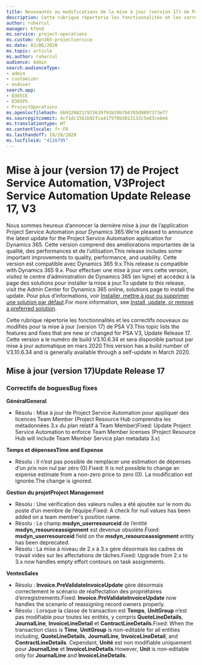 ```yaml
---
title: Nouveautés ou modifications de la mise à jour (version 17) de Project Service Automation (correctif logiciel), V3
description: Cette rubrique répertorie les fonctionnalités et les correctifs disponibles pour la mise à jour (version 17) de Project Service Automation, V3.
author: ruhercul
manager: kfend
ms.service: project-operations
ms.custom: dyn365-projectservice
ms.date: 03/06/2020
ms.topic: article
ms.author: ruhercul
audience: Admin
search.audienceType:
- admin
- customizer
- enduser
search.app:
- D365CE
- D365PS
- ProjectOperations
ms.openlocfilehash: bb93208217972639f91b39b7b6705d9897373ef7
ms.sourcegitcommit: 4cf1dc1561b92fca4175f0b3813133c5e63ce8e6
ms.translationtype: HT
ms.contentlocale: fr-FR
ms.lasthandoff: 10/28/2020
ms.locfileid: "4126795"
---
```

# <a name="project-service-automation-update-release-17-v3"></a><span data-ttu-id="02df1-103">Mise à jour (version 17) de Project Service Automation, V3</span><span class="sxs-lookup"><span data-stu-id="02df1-103">Project Service Automation Update Release 17, V3</span></span>

<span data-ttu-id="02df1-104">Nous sommes heureux d’annoncer la dernière mise à jour de l’application Project Service Automation pour Dynamics 365.</span><span class="sxs-lookup"><span data-stu-id="02df1-104">We’re pleased to announce the latest update for the Project Service Automation application for Dynamics 365.</span></span> <span data-ttu-id="02df1-105">Cette version comprend des améliorations importantes de la qualité, des performances et de l’utilisation.</span><span class="sxs-lookup"><span data-stu-id="02df1-105">This release includes some important improvements to quality, performance, and usability.</span></span>  <span data-ttu-id="02df1-106">Cette version est compatible avec Dynamics 365 9.x.</span><span class="sxs-lookup"><span data-stu-id="02df1-106">This release is compatible with Dynamics 365 9.x.</span></span> <span data-ttu-id="02df1-107">Pour effectuer une mise à jour vers cette version, visitez le centre d’administration de Dynamics 365 (en ligne) et accédez à la page des solutions pour installer la mise à jour.</span><span class="sxs-lookup"><span data-stu-id="02df1-107">To update to this release, visit the Admin Center for Dynamics 365 online, solutions page to install the update.</span></span> <span data-ttu-id="02df1-108">Pour plus d’informations, voir [Installer, mettre à jour ou supprimer une solution par défaut](https://docs.microsoft.com/power-platform/admin/install-remove-preferred-solution).</span><span class="sxs-lookup"><span data-stu-id="02df1-108">For more information, see [Install, update, or remove a preferred solution](https://docs.microsoft.com/power-platform/admin/install-remove-preferred-solution).</span></span>

<span data-ttu-id="02df1-109">Cette rubrique répertorie les fonctionnalités et les correctifs nouveaux ou modifiés pour la mise à jour (version 17) de PSA V3.</span><span class="sxs-lookup"><span data-stu-id="02df1-109">This topic lists the features and fixes that are new or changed for PSA V3, Update Release 17.</span></span> <span data-ttu-id="02df1-110">Cette version a le numéro de build V3.10.6.34 et sera disponible partout par mise à jour automatique en mars 2020.</span><span class="sxs-lookup"><span data-stu-id="02df1-110">This version has a build number of V3.10.6.34 and is generally available through a self-update in March 2020.</span></span>


## <a name="update-release-17"></a><span data-ttu-id="02df1-111">Mise à jour (version 17)</span><span class="sxs-lookup"><span data-stu-id="02df1-111">Update Release 17</span></span>

### <a name="bug-fixes"></a><span data-ttu-id="02df1-112">Correctifs de bogues</span><span class="sxs-lookup"><span data-stu-id="02df1-112">Bug fixes</span></span>

<span data-ttu-id="02df1-113">**Général**</span><span class="sxs-lookup"><span data-stu-id="02df1-113">**General**</span></span>

- <span data-ttu-id="02df1-114">Résolu : Mise à jour de Project Service Automation pour appliquer des licences Team Member (Project Resource Hub comprendra les métadonnées 3.x du plan relatif à Team Member)</span><span class="sxs-lookup"><span data-stu-id="02df1-114">Fixed: Update Project Service Automation to enforce Team Member licenses (Project Resource Hub will include Team Member Service plan metadata 3.x)</span></span>
 
<span data-ttu-id="02df1-115">**Temps et dépenses**</span><span class="sxs-lookup"><span data-stu-id="02df1-115">**Time and Expense**</span></span>

- <span data-ttu-id="02df1-116">Résolu : Il n’est pas possible de remplacer une estimation de dépenses d’un prix non nul par zéro (0).</span><span class="sxs-lookup"><span data-stu-id="02df1-116">Fixed: It is not possible to change an expense estimate from a non-zero price to zero (0).</span></span> <span data-ttu-id="02df1-117">La modification est ignorée.</span><span class="sxs-lookup"><span data-stu-id="02df1-117">The change is ignored.</span></span>

<span data-ttu-id="02df1-118">**Gestion du projet**</span><span class="sxs-lookup"><span data-stu-id="02df1-118">**Project Management**</span></span>

- <span data-ttu-id="02df1-119">Résolu : Une vérification des valeurs nulles a été ajoutée sur le nom du poste d’un membre de l’équipe.</span><span class="sxs-lookup"><span data-stu-id="02df1-119">Fixed: A check for null values has been added on a team member's position name.</span></span>
- <span data-ttu-id="02df1-120">Résolu : Le champ **msdyn_userresourceid** de l’entité **msdyn_resourceassignment** est devenue obsolète.</span><span class="sxs-lookup"><span data-stu-id="02df1-120">Fixed: **msdyn_userresourceid** field on the **msdyn_resourceassignment** entity has been deprecated.</span></span>
- <span data-ttu-id="02df1-121">Résolu : La mise à niveau de 2.x à 3.x gère désormais les cadres de travail vides sur les affectations de tâches.</span><span class="sxs-lookup"><span data-stu-id="02df1-121">Fixed: Upgrade from 2.x to 3.x now handles empty effort contours on task assignments.</span></span>

<span data-ttu-id="02df1-122">**Ventes**</span><span class="sxs-lookup"><span data-stu-id="02df1-122">**Sales**</span></span>

- <span data-ttu-id="02df1-123">Résolu : **Invoice.PreValidateInvoiceUpdate** gère désormais correctement le scénario de réaffectation des propriétaires d’enregistrements.</span><span class="sxs-lookup"><span data-stu-id="02df1-123">Fixed: **Invoice.PreValidateInvoiceUpdate** now handles the scenario of reassigning record owners properly.</span></span>
- <span data-ttu-id="02df1-124">Résolu : Lorsque la classe de transaction est **Temps**, **UnitGroup** n’est pas modifiable pour toutes les entités, y compris **QuoteLineDetails**, **JournalLine**, **InvoiceLineDetail** et **ContractLineDetails**.</span><span class="sxs-lookup"><span data-stu-id="02df1-124">Fixed: When the transaction class is **Time**, **UnitGroup** is non-editable for all entities including, **QuoteLineDetails**, **JournalLine**, **InvoiceLineDetail**, and **ContractLineDetails**.</span></span> <span data-ttu-id="02df1-125">Cependant, **Unité** est non modifiable uniquement pour **JournalLine** et **InvoiceLineDetails**.</span><span class="sxs-lookup"><span data-stu-id="02df1-125">However, **Unit** is non-editable only for **JournalLine** and **InvoiceLineDetails**.</span></span>


